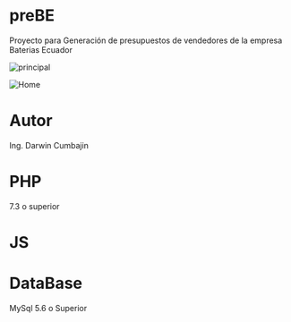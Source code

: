 ﻿# preBE
Proyecto para Generación de presupuestos de vendedores de la empresa Baterias Ecuador

![principal](https://user-images.githubusercontent.com/43869213/111693317-789e1100-87fe-11eb-85b1-5d356f7859b5.png)

![Home](https://user-images.githubusercontent.com/43869213/111693421-9c615700-87fe-11eb-9f3a-49bed31ecff9.png)



# Autor
Ing. Darwin Cumbajin

# PHP
7.3 o superior

# JS
# DataBase
MySql 5.6 o Superior

